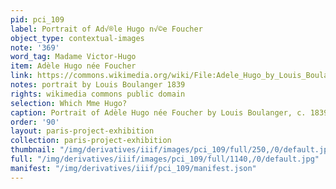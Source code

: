 ```yaml
---
pid: pci_109
label: Portrait of Ad√®le Hugo n√©e Foucher
object_type: contextual-images
note: '369'
word_tag: Madame Victor-Hugo
item: Adèle Hugo née Foucher
link: https://commons.wikimedia.org/wiki/File:Adele_Hugo_by_Louis_Boulanger.jpg
notes: portrait by Louis Boulanger 1839
rights: wikimedia commons public domain
selection: Which Mme Hugo?
caption: Portrait of Adèle Hugo née Foucher by Louis Boulanger, c. 1839.
order: '90'
layout: paris-project-exhibition
collection: paris-project-exhibition
thumbnail: "/img/derivatives/iiif/images/pci_109/full/250,/0/default.jpg"
full: "/img/derivatives/iiif/images/pci_109/full/1140,/0/default.jpg"
manifest: "/img/derivatives/iiif/pci_109/manifest.json"
---
```

